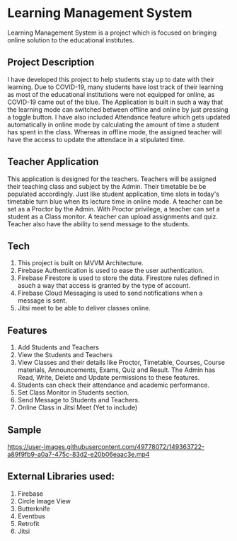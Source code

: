 # Learning Management System 
Learning Management System is a project which is focused on bringing online solution to the educational institutes.
## Project Description
I have developed this project to help students stay up to date with their learning. Due to COVID-19, many students have lost track of their learning as most of the educational institutions were not equipped for online, as COVID-19 came out of the blue. The Application is built in such a way that the learning mode can switched between offline and online by just pressing a toggle button. I have also included Attendance feature which gets updated automatically in online mode by calculating the amount of time a student has spent in the class. Whereas in offline mode, the assigned teacher will have the access to update the attendace in a stipulated time. 
## Teacher Application
This application is designed for the teachers. Teachers will be assigned their teaching class and subject by the Admin. Their timetable be be populated accordingly. Just like student application, time slots in today's timetable turn blue when its lecture time in online mode. A teacher can be set as a Proctor by the Admin. With Proctor privilege, a teacher can set a student as a Class monitor. A teacher can upload assignments and quiz. Teacher also have the ability to send message to the students.  
## Tech
1. This project is built on MVVM Architecture.
2. Firebase Authentication is used to ease the user authentication.
3. Firebase Firestore is used to store the data. Firestore rules defined in asuch a way that access is granted by the type of account.
4. Firebase Cloud Messaging is used to send notifications when a message is sent.
5. Jitsi meet to be able to deliver classes online.
## Features
1. Add Students and Teachers
2. View the Students and Teachers
3. View Classes and their details like Proctor, Timetable, Courses, Course materials, Announcements, Exams, Quiz and Result. The Admin has Read, Write, Delete and Update permissions to these features.
4. Students can check their attendance and academic performance.
5. Set Class Monitor in Students section. 
6. Send Message to Students and Teachers.
7. Online Class in Jitsi Meet (Yet to include)

## Sample

https://user-images.githubusercontent.com/49778072/149363722-a89f9fb9-a0a7-475c-83d2-e20b06eaac3e.mp4

## External Libraries used:
1. Firebase
2. Circle Image View
3. Butterknife
4. Eventbus
5. Retrofit
6. Jitsi
